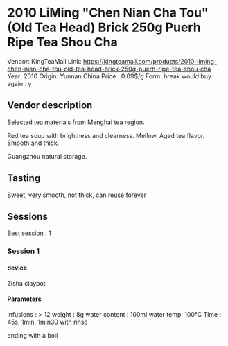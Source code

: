 # 2010 LiMing "Chen Nian Cha Tou" (Old Tea Head) Brick 250g Puerh Ripe Tea Shou Cha

Vendor: KingTeaMall
Link: https://kingteamall.com/products/2010-liming-chen-nian-cha-tou-old-tea-head-brick-250g-puerh-ripe-tea-shou-cha
Year: 2010
Origin: Yunnan China
Price : 0.09$/g
Form: break
would buy again : y

## Vendor description 


Selected tea materials from Menghai tea region. 

Red tea soup with brightness and clearness. Mellow. Aged tea flavor. Smooth and thick. 

Guangzhou natural storage. 

## Tasting

Sweet, very smooth, not thick, can reuse forever

## Sessions

Best session : 1

### Session 1

#### device 

Zisha claypot

#### Parameters

infusions : > 12
weight : 8g
water content : 100ml
water temp: 100°C
Time : 45s, 1min, 1min30 
with rinse

ending with a boil
